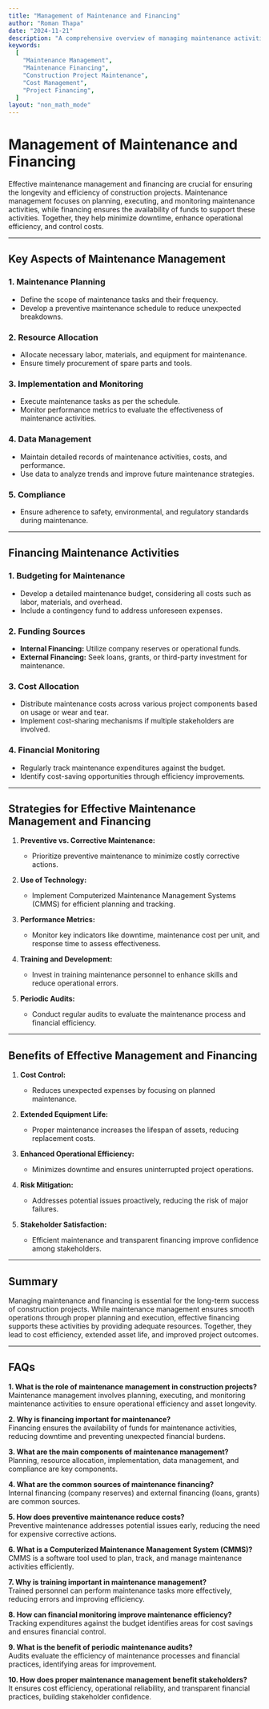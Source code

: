 ```yaml
---
title: "Management of Maintenance and Financing"
author: "Roman Thapa"
date: "2024-11-21"
description: "A comprehensive overview of managing maintenance activities and financing strategies in construction projects."
keywords:
  [
    "Maintenance Management",
    "Maintenance Financing",
    "Construction Project Maintenance",
    "Cost Management",
    "Project Financing",
  ]
layout: "non_math_mode"
---
```


# Management of Maintenance and Financing

Effective maintenance management and financing are crucial for ensuring the longevity and efficiency of construction projects. Maintenance management focuses on planning, executing, and monitoring maintenance activities, while financing ensures the availability of funds to support these activities. Together, they help minimize downtime, enhance operational efficiency, and control costs.

---

## Key Aspects of Maintenance Management

### 1. **Maintenance Planning**

- Define the scope of maintenance tasks and their frequency.
- Develop a preventive maintenance schedule to reduce unexpected breakdowns.

### 2. **Resource Allocation**

- Allocate necessary labor, materials, and equipment for maintenance.
- Ensure timely procurement of spare parts and tools.

### 3. **Implementation and Monitoring**

- Execute maintenance tasks as per the schedule.
- Monitor performance metrics to evaluate the effectiveness of maintenance activities.

### 4. **Data Management**

- Maintain detailed records of maintenance activities, costs, and performance.
- Use data to analyze trends and improve future maintenance strategies.

### 5. **Compliance**

- Ensure adherence to safety, environmental, and regulatory standards during maintenance.

---

## Financing Maintenance Activities

### 1. **Budgeting for Maintenance**

- Develop a detailed maintenance budget, considering all costs such as labor, materials, and overhead.
- Include a contingency fund to address unforeseen expenses.

### 2. **Funding Sources**

- **Internal Financing:** Utilize company reserves or operational funds.
- **External Financing:** Seek loans, grants, or third-party investment for maintenance.

### 3. **Cost Allocation**

- Distribute maintenance costs across various project components based on usage or wear and tear.
- Implement cost-sharing mechanisms if multiple stakeholders are involved.

### 4. **Financial Monitoring**

- Regularly track maintenance expenditures against the budget.
- Identify cost-saving opportunities through efficiency improvements.

---

## Strategies for Effective Maintenance Management and Financing

1. **Preventive vs. Corrective Maintenance:**

   - Prioritize preventive maintenance to minimize costly corrective actions.

2. **Use of Technology:**

   - Implement Computerized Maintenance Management Systems (CMMS) for efficient planning and tracking.

3. **Performance Metrics:**

   - Monitor key indicators like downtime, maintenance cost per unit, and response time to assess effectiveness.

4. **Training and Development:**

   - Invest in training maintenance personnel to enhance skills and reduce operational errors.

5. **Periodic Audits:**
   - Conduct regular audits to evaluate the maintenance process and financial efficiency.

---

## Benefits of Effective Management and Financing

1. **Cost Control:**

   - Reduces unexpected expenses by focusing on planned maintenance.

2. **Extended Equipment Life:**

   - Proper maintenance increases the lifespan of assets, reducing replacement costs.

3. **Enhanced Operational Efficiency:**

   - Minimizes downtime and ensures uninterrupted project operations.

4. **Risk Mitigation:**

   - Addresses potential issues proactively, reducing the risk of major failures.

5. **Stakeholder Satisfaction:**
   - Efficient maintenance and transparent financing improve confidence among stakeholders.

---

## Summary

Managing maintenance and financing is essential for the long-term success of construction projects. While maintenance management ensures smooth operations through proper planning and execution, effective financing supports these activities by providing adequate resources. Together, they lead to cost efficiency, extended asset life, and improved project outcomes.

---

## FAQs

**1. What is the role of maintenance management in construction projects?**  
 Maintenance management involves planning, executing, and monitoring maintenance activities to ensure operational efficiency and asset longevity.

**2. Why is financing important for maintenance?**  
 Financing ensures the availability of funds for maintenance activities, reducing downtime and preventing unexpected financial burdens.

**3. What are the main components of maintenance management?**  
 Planning, resource allocation, implementation, data management, and compliance are key components.

**4. What are the common sources of maintenance financing?**  
 Internal financing (company reserves) and external financing (loans, grants) are common sources.

**5. How does preventive maintenance reduce costs?**  
 Preventive maintenance addresses potential issues early, reducing the need for expensive corrective actions.

**6. What is a Computerized Maintenance Management System (CMMS)?**  
 CMMS is a software tool used to plan, track, and manage maintenance activities efficiently.

**7. Why is training important in maintenance management?**  
 Trained personnel can perform maintenance tasks more effectively, reducing errors and improving efficiency.

**8. How can financial monitoring improve maintenance efficiency?**  
 Tracking expenditures against the budget identifies areas for cost savings and ensures financial control.

**9. What is the benefit of periodic maintenance audits?**  
 Audits evaluate the efficiency of maintenance processes and financial practices, identifying areas for improvement.

**10. How does proper maintenance management benefit stakeholders?**  
 It ensures cost efficiency, operational reliability, and transparent financial practices, building stakeholder confidence.
